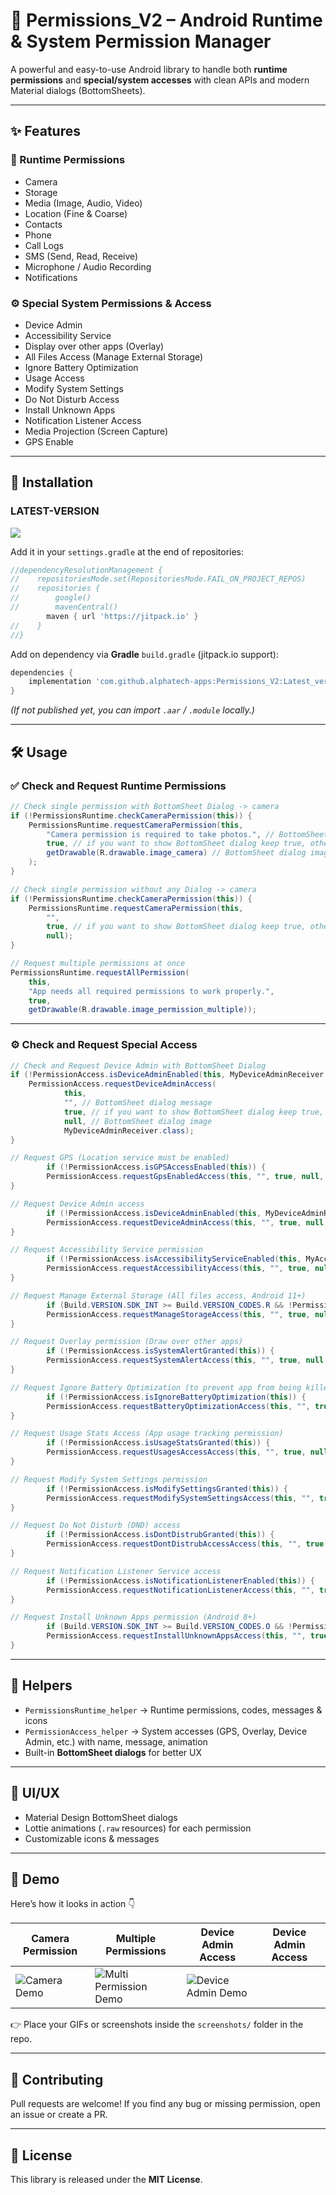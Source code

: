 
# 📌 Permissions_V2            – Android Runtime & System Permission Manager  

A powerful and easy-to-use Android library to handle both **runtime permissions** and **special/system accesses** with clean APIs and modern Material dialogs (BottomSheets).  

---

## ✨ Features  

### 🔑 Runtime Permissions  
- Camera
- Storage
- Media (Image, Audio, Video)  
- Location (Fine & Coarse)  
- Contacts
- Phone
- Call Logs  
- SMS (Send, Read, Receive)  
- Microphone / Audio Recording  
- Notifications  

### ⚙️ Special System Permissions & Access  
- Device Admin  
- Accessibility Service  
- Display over other apps (Overlay)  
- All Files Access (Manage External Storage)  
- Ignore Battery Optimization  
- Usage Access  
- Modify System Settings  
- Do Not Disturb Access  
- Install Unknown Apps  
- Notification Listener Access  
- Media Projection (Screen Capture)  
- GPS Enable  

---

## 🚀 Installation  

### LATEST-VERSION
[![](https://jitpack.io/v/alphatech-apps/Permissions_V2.svg)](https://jitpack.io/#alphatech-apps/Permissions_V2)


Add it in your `settings.gradle` at the end of repositories:
```gradle
//dependencyResolutionManagement {
//    repositoriesMode.set(RepositoriesMode.FAIL_ON_PROJECT_REPOS)
//    repositories {
//        google()
//        mavenCentral()
        maven { url 'https://jitpack.io' }
//    }
//}

```
Add on dependency via **Gradle**  `build.gradle`  (jitpack.io support):  

```gradle
dependencies {
    implementation 'com.github.alphatech-apps:Permissions_V2:Latest_version'
}
```

*(If not published yet, you can import `.aar` / `.module` locally.)*  

---

## 🛠 Usage  

### ✅ Check and Request Runtime Permissions  

```java
// Check single permission with BottomSheet Dialog -> camera 
if (!PermissionsRuntime.checkCameraPermission(this)) {
    PermissionsRuntime.requestCameraPermission(this,
        "Camera permission is required to take photos.", // BottomSheet dialog message
        true, // if you want to show BottomSheet dialog keep true, otherwise false
        getDrawable(R.drawable.image_camera) // BottomSheet dialog image
    );
}
```

```java
// Check single permission without any Dialog -> camera 
if (!PermissionsRuntime.checkCameraPermission(this)) {
    PermissionsRuntime.requestCameraPermission(this,
        "",
        true, // if you want to show BottomSheet dialog keep true, otherwise false
        null);
}
```

```java
// Request multiple permissions at once
PermissionsRuntime.requestAllPermission(
    this,
    "App needs all required permissions to work properly.",
    true,
    getDrawable(R.drawable.image_permission_multiple));
```

---

### ⚙️ Check and Request Special Access  

```java
// Check and Request Device Admin with BottomSheet Dialog 
if (!PermissionAccess.isDeviceAdminEnabled(this, MyDeviceAdminReceiver.class)) {
    PermissionAccess.requestDeviceAdminAccess(
            this,
            "", // BottomSheet dialog message
            true, // if you want to show BottomSheet dialog keep true, otherwise false
            null, // BottomSheet dialog image
            MyDeviceAdminReceiver.class);
}
```


```java
// Request GPS (Location service must be enabled)
        if (!PermissionAccess.isGPSAccessEnabled(this)) {
        PermissionAccess.requestGpsEnabledAccess(this, "", true, null, null);
}
```

```java
// Request Device Admin access
        if (!PermissionAccess.isDeviceAdminEnabled(this, MyDeviceAdminReceiver.class)) {
        PermissionAccess.requestDeviceAdminAccess(this, "", true, null, MyDeviceAdminReceiver.class);
}
```

```java
// Request Accessibility Service permission
        if (!PermissionAccess.isAccessibilityServiceEnabled(this, MyAccessibilityService.class)) {
        PermissionAccess.requestAccessibilityAccess(this, "", true, null, MyAccessibilityService.class);
}
```

```java
// Request Manage External Storage (All files access, Android 11+)
        if (Build.VERSION.SDK_INT >= Build.VERSION_CODES.R && !PermissionAccess.isManageStorageGranted(this)) {
        PermissionAccess.requestManageStorageAccess(this, "", true, null, null);
}
```

```java
// Request Overlay permission (Draw over other apps)
        if (!PermissionAccess.isSystemAlertGranted(this)) {
        PermissionAccess.requestSystemAlertAccess(this, "", true, null, null);
}
```

```java
// Request Ignore Battery Optimization (to prevent app from being killed)
        if (!PermissionAccess.isIgnoreBatteryOptimization(this)) {
        PermissionAccess.requestBatteryOptimizationAccess(this, "", true, null, null);
}
```

```java
// Request Usage Stats Access (App usage tracking permission)
        if (!PermissionAccess.isUsageStatsGranted(this)) {
        PermissionAccess.requestUsagesAccessAccess(this, "", true, null, null);
}
```

```java
// Request Modify System Settings permission
        if (!PermissionAccess.isModifySettingsGranted(this)) {
        PermissionAccess.requestModifySystemSettingsAccess(this, "", true, null, null);
}
```

```java
// Request Do Not Disturb (DND) access
        if (!PermissionAccess.isDontDistrubGranted(this)) {
        PermissionAccess.requestDontDistrubAccessAccess(this, "", true, null, null);
}
```

```java
// Request Notification Listener Service access
        if (!PermissionAccess.isNotificationListenerEnabled(this)) {
        PermissionAccess.requestNotificationListenerAccess(this, "", true, null, MyNotificationListener.class);
}
```

```java
// Request Install Unknown Apps permission (Android 8+)
        if (Build.VERSION.SDK_INT >= Build.VERSION_CODES.O && !PermissionAccess.isInstallUnknownAppsAllowed(this)) {
        PermissionAccess.requestInstallUnknownAppsAccess(this, "", true, null, null);
}

```

---

## 📂 Helpers  

- `PermissionsRuntime_helper` → Runtime permissions, codes, messages & icons  
- `PermissionAccess_helper` → System accesses (GPS, Overlay, Device Admin, etc.) with name, message, animation  
- Built-in **BottomSheet dialogs** for better UX  

---

## 🎨 UI/UX  

- Material Design BottomSheet dialogs  
- Lottie animations (`.raw` resources) for each permission  
- Customizable icons & messages  

---

## 🎥 Demo  

Here’s how it looks in action 👇  

| Camera Permission | Multiple Permissions | Device Admin Access | Device Admin Access |
|-------------------|----------------------|----------------------|----------------------|
| ![Camera Demo](screenshots/camera.png) | ![Multi Permission Demo](screenshots/multiple.png) | ![Device Admin Demo](screenshots/admin.png) |

👉 Place your GIFs or screenshots inside the `screenshots/` folder in the repo.  

---

## 🤝 Contributing  

Pull requests are welcome! If you find any bug or missing permission, open an issue or create a PR.  

---

## 📜 License  

This library is released under the **MIT License**.  

